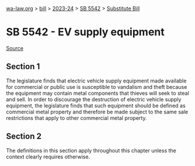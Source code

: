 [wa-law.org](/) > [bill](/bill/) > [2023-24](/bill/2023-24/) > [SB 5542](/bill/2023-24/sb/5542/) > [Substitute Bill](/bill/2023-24/sb/5542/S/)

# SB 5542 - EV supply equipment

[Source](http://lawfilesext.leg.wa.gov/biennium/2023-24/Pdf/Bills/Senate%20Bills/5542-S.pdf)

## Section 1
The legislature finds that electric vehicle supply equipment made available for commercial or public use is susceptible to vandalism and theft because the equipment may contain metal components that thieves will seek to steal and sell. In order to discourage the destruction of electric vehicle supply equipment, the legislature finds that such equipment should be defined as commercial metal property and therefore be made subject to the same sale restrictions that apply to other commercial metal property.

## Section 2
The definitions in this section apply throughout this chapter unless the context clearly requires otherwise.
